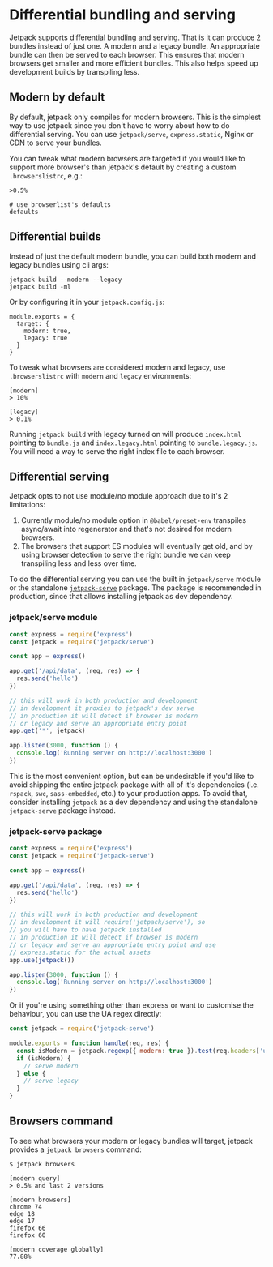# Differential bundling and serving

Jetpack supports differential bundling and serving. That is it can produce 2 bundles instead of just one. A modern and a legacy bundle. An appropriate bundle can then be served to each browser. This ensures that modern browsers get smaller and more efficient bundles. This also helps speed up development builds by transpiling less.

## Modern by default

By default, jetpack only compiles for modern browsers. This is the simplest way to use jetpack since you don't have to worry about how to do differential serving. You can use `jetpack/serve`, `express.static`, Nginx or CDN to serve your bundles.

You can tweak what modern browsers are targeted if you would like to support more browser's than jetpack's default by creating a custom `.browserslistrc`, e.g.:

```
>0.5%
```

```
# use browserlist's defaults
defaults
```

## Differential builds

Instead of just the default modern bundle, you can build both modern and legacy bundles using cli args:

```
jetpack build --modern --legacy
jetpack build -ml
```

Or by configuring it in your `jetpack.config.js`:

```
module.exports = {
  target: {
    modern: true,
    legacy: true
  }
}
```

To tweak what browsers are considered modern and legacy, use `.browserslistrc` with `modern` and `legacy` environments:

```
[modern]
> 10%

[legacy]
> 0.1%
```

Running `jetpack build` with legacy turned on will produce `index.html` pointing to `bundle.js` and `index.legacy.html` pointing to `bundle.legacy.js`. You will need a way to serve the right index file to each browser.

## Differential serving

Jetpack opts to not use module/no module approach due to it's 2 limitations:

1. Currently module/no module option in `@babel/preset-env` transpiles async/await into regenerator and that's not desired for modern browsers.
2. The browsers that support ES modules will eventually get old, and by using browser detection to serve the right bundle we can keep transpiling less and less over time.

To do the differential serving you can use the built in `jetpack/serve` module or the standalone [`jetpack-serve`](https://github.com/KidkArolis/jetpack-serve) package. The package is recommended in production, since that allows installing jetpack as dev dependency.

### jetpack/serve module

```js
const express = require('express')
const jetpack = require('jetpack/serve')

const app = express()

app.get('/api/data', (req, res) => {
  res.send('hello')
})

// this will work in both production and development
// in development it proxies to jetpack's dev serve
// in production it will detect if browser is modern
// or legacy and serve an appropriate entry point
app.get('*', jetpack)

app.listen(3000, function () {
  console.log('Running server on http://localhost:3000')
})
```

This is the most convenient option, but can be undesirable if you'd like to avoid shipping the entire jetpack package with all of it's dependencies (i.e. `rspack`, `swc`, `sass-embedded`, etc.) to your production apps. To avoid that, consider installing `jetpack` as a dev dependency and using the standalone `jetpack-serve` package instead.

### jetpack-serve package

```js
const express = require('express')
const jetpack = require('jetpack-serve')

const app = express()

app.get('/api/data', (req, res) => {
  res.send('hello')
})

// this will work in both production and development
// in development it will require('jetpack/serve'), so
// you will have to have jetpack installed
// in production it will detect if browser is modern
// or legacy and serve an appropriate entry point and use
// express.static for the actual assets
app.use(jetpack())

app.listen(3000, function () {
  console.log('Running server on http://localhost:3000')
})
```

Or if you're using something other than express or want to customise the behaviour, you can use the UA regex directly:

```js
const jetpack = require('jetpack-serve')

module.exports = function handle(req, res) {
  const isModern = jetpack.regexp({ modern: true }).test(req.headers['user-agent'])
  if (isModern) {
    // serve modern
  } else {
    // serve legacy
  }
}
```

## Browsers command

To see what browsers your modern or legacy bundles will target, jetpack provides a `jetpack browsers` command:

```
$ jetpack browsers

[modern query]
> 0.5% and last 2 versions

[modern browsers]
chrome 74
edge 18
edge 17
firefox 66
firefox 60

[modern coverage globally]
77.88%
```
